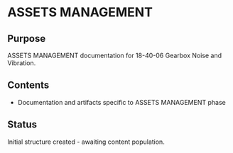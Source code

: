 # ASSETS MANAGEMENT

## Purpose
ASSETS MANAGEMENT documentation for 18-40-06 Gearbox Noise and Vibration.

## Contents
- Documentation and artifacts specific to ASSETS MANAGEMENT phase

## Status
Initial structure created - awaiting content population.
